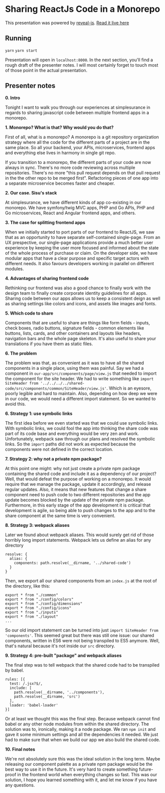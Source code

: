 # Sharing ReactJs Code in a Monorepo

This presentation was powered by [reveal-js](https://github.com/hakimel/reveal.js#online-editor).
[Read it live here](https://lopis.github.io/talk-sharing-reactjs-in-monorepo/)

## Running

`yarn`
`yarn start`

Presentation will open in `localhost:8000`. In the next section, you'll find a rough draft of the presenter notes. I will most certainly forget to touch most of those point in the actual presentation.

## Presenter notes

**0. Intro**

Tonight I want to walk you through our experiences at simplesurance in regards to sharing javascript code between multiple frontend apps in a monorepo.


**1. Monorepo? What is that? Why would you do that?**

First of all, what is a monorepo? A monorepo is a git repository organization strategy where all the code for the different parts of a project are in the same place. So all your backend, your APIs, microservices, frontend apps and everything else lives in harmony in single git repo.

If you transition to a monorepo, the different parts of your code are now always in sync. There's no more code reviewing across multiple repositories. There's no more "this pull request depends on that pull request in the the other repo to be merged first". Refactoring pieces of one app into a separate microservice becomes faster and cheaper.

**2. Our case. Sisu's stack**

At simplesurance, we have different kinds of app co-existing in our monorepo. We have symfony/twig MVC apps, PHP and Go APIs, PHP and Go microservices, React and Angular frontend apps, and others.

**3. The case for splitting frontend apps**

When we initially started to port parts of our frontend to ReactJS, we saw that as an opportunity to have separate self-contained single-page. From an UX prespective, our single-page applications provide a much better user experience by keeping the user more focused and informed about the state of the whole process of purchase or claim. On the developer side, we have modular apps that have a clear purpose and specific target actors with different needs. It also favours developers working in parallel on different modules.

**4. Advantages of sharing frontend code**

Rethinking our frontend was also a good chance to finally work with the design team to finally create corporate identity guidelines for all apps. Sharing code between our apps allows us to keep a consistent deign as well as sharing settings like colors and icons, and assets like images and fonts.

**5. Which code to share**

Components that are useful to share are things like form fields - inputs, check boxes, radio buttons, signature fields - common elements like buttons, lists, cards, and other containers and layouts like headers, navigation bars and the whole page skeleton.
It's also useful to share your translations if you have them as static files.

**6. The problem**

The problem was that, as convenient as it was to have all the shared components in a single place, using them was painful.
Say we had a component in `our-app/src/components/page/view.js` that needed to import the component for the site header. We had to write something like `import SiteHeader from '../../../../shared-code/src/components/common/SiteHeader/view.js'`. Which is an eyesore, poorly legible and hard to maintain. Also, depending on how deep we were in our code, we would need a different import statement. So we wanted to avoid this.

**6. Strategy 1: use symbolic links**

The first idea before we even started was that we could use symbolic links. With symbolic links, we could fool the app into thinking the share code was part of its code base and everything would be very zen and work.
Unfortunately, webpack saw through our plans and resolved the symbolic links. So the `import` paths did not work as expected because the components were not defined in the correct location.

**7. Strategy 2: why not a private npm package?**

At this point one might: why not just create a private npm package containing the shared code and include it as a dependency of our project?
Well, that would defeat the purpose of working on a monorepo. It would require that we manage the package, update it accordingly, and release regular updates. Also, it means that new features that change a share component need to push code to two different repositories and the app update becomes blocked by the update of the private npm package.
Furthermore, in this early stage of the app development it is critical that development is agile, so being able to push changes to the app and to the share component at the same time is very convenient.

**8. Strategy 3: webpack aliases**

Later we found about webpack aliases. This would surely get rid of those horribly long import statements. Webpack lets us define an alias for any directory

```
resolve: {
  alias: {
    components: path.resolve(__dirname, '../shared-code')
  }
}
```

Then, we export all our shared components from an `index.js` at the root of the directory, like this:

```
export * from "./common"
export * from "./config/colors"
export * from "./config/dimensions"
export * from "./config/icons"
export * from "./inputs"
export * from "./layout"
...
```

So our old import statement can be turned into just `import SiteHeader from 'components'`.
This seemed great but there was still one issue: our shared components, written in ES6 were not being transpiled to ES5 anymore. Well, that's natural because it's not inside our `src` directory.

**9. Strategy 4: pre-built "package" and webpack aliases**

The final step was to tell webpack that the shared code had to be transpiled by babel.

```
rules: [{
  test: /.jsx?$/,
  include: [
    path.resolve(__dirname, '../components'),
    path.resolve(__dirname, 'src')
  ],
  loader: 'babel-loader'
}]
```

Or at least we thought this was the final step. Because webpack cannot find babel or any other node modules from within the shared directory. The solution was to, ironically, making it a node package. We ran `npm init` and gave it some minimum settings and all the dependencies it needed. We just had to make sure that when we build our app we also build the shared code.

**10. Final notes**

We're not absolutely sure this was the ideal solution in the long term. Maybe releasing our component palette as a private npm package would be the best way to use it in the future. It's very hard to create something future-proof in the frontend world when everything changes so fast. This was our solution, I hope you learned something with it, and let me know if you have any questions.
